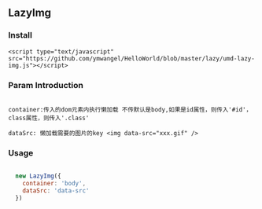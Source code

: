 ## LazyImg

### Install

```
<script type="text/javascript" src="https://github.com/ymwangel/HelloWorld/blob/master/lazy/umd-lazy-img.js"></script>
```

### Param Introduction

```

container:传入的dom元素内执行懒加载 不传默认是body,如果是id属性，则传入'#id'，class属性，则传入'.class'

dataSrc: 懒加载需要的图片的key <img data-src="xxx.gif" />

```


### Usage

```javascript

  new LazyImg({
    container: 'body',
    dataSrc: 'data-src'
  })
  
```